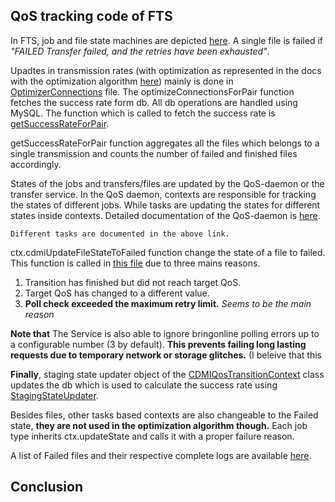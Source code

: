 ## QoS tracking code of FTS 

In FTS, job and file state machines are depicted [here](https://fts3-docs.web.cern.ch/fts3-docs/docs/state_machine.html). A single file is failed if *"FAILED Transfer failed, and the retries have been exhausted"*. 

Upadtes in transmission rates (with optimization as represented in the docs with the optimization algorithm [here](https://fts3-docs.web.cern.ch/fts3-docs/docs/optimizer/optimizer.html)) mainly is done in [OptimizerConnections](https://gitlab.cern.ch/fts/fts3/-/blob/develop/src/server/services/optimizer/OptimizerConnections.cpp#L160) file. The optimizeConnectionsForPair function fetches the success rate form db. All db operations are handled using MySQL. The function which is called to fetch the success rate is [getSuccessRateForPair](https://gitlab.cern.ch/fts/fts3/-/blob/develop/src/db/mysql/OptimizerDataSource.cpp#L285). 

getSuccessRateForPair function aggregates all the files which belongs to a single transmission and counts the number of failed and finished files accordingly. 

States of the jobs and transfers/files are updated by the QoS-daemon or the transfer service. In the QoS daemon, contexts are responsible for tracking the states of different jobs. While tasks are updating the states for different states inside contexts. Detailed documentation of the QoS-daemon is [here](https://fts3-docs.web.cern.ch/fts3-docs/docs/qos-service/qos-service.html). 

`Different tasks are documented in the above link.`

ctx.cdmiUpdateFileStateToFailed function change the state of a file to failed. This function is called in [this file](https://gitlab.cern.ch/fts/fts3/-/blob/develop/src/qos-daemon/task/CDMIPollTask.cpp#L61) due to three mains reasons. 

1. Transition has finished but did not reach target QoS.
2. Target QoS has changed to a different value.
3. **Poll check exceeded the maximum retry limit.** *Seems to be the main reason*

**Note that** The Service is also able to ignore bringonline polling errors up to a configurable number (3 by default). **This prevents failing long lasting requests due to temporary network or storage glitches.** (I beleive that this 

**Finally**, staging state updater object of the [CDMIQosTransitionContext](https://gitlab.cern.ch/fts/fts3/-/blob/develop/src/qos-daemon/context/CDMIQosTransitionContext.h#L38) class updates the db which is used to calculate the success rate using [StagingStateUpdater](https://gitlab.cern.ch/fts/fts3/-/blob/develop/src/qos-daemon/state/StagingStateUpdater.h#L84).

Besides files, other tasks based contexts are also changeable to the Failed state, **they are not used in the optimization algorithm though.** Each job type inherits ctx.updateState and calls it with a proper failure reason. 

A list of Failed files and their respective complete logs are available [here](https://fts3-pilot.cern.ch:8449/fts3/ftsmon/#/transfers?state=FAILED&vo=escape&source_se=davs:%2F%2Fdclxwp2dlds1.gsi.de&dest_se=davs:%2F%2Fccdcalitest10.in2p3.fr&reason=SOURCE%20%5B113%5D%20Result%20Domain%20name%20resolution%20failed%20after%201%20attempts&time_window=1).
## Conclusion 





